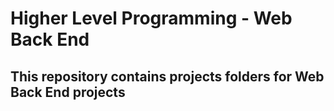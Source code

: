 # Higher Level Programming - Web Back End
## This repository contains projects folders for Web Back End projects
